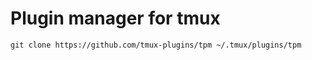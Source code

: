 # Plugin manager for tmux

```
git clone https://github.com/tmux-plugins/tpm ~/.tmux/plugins/tpm
```
